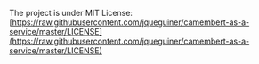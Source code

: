 The project is under MIT License:
[https://raw.githubusercontent.com/jqueguiner/camembert-as-a-service/master/LICENSE](https://raw.githubusercontent.com/jqueguiner/camembert-as-a-service/master/LICENSE)
